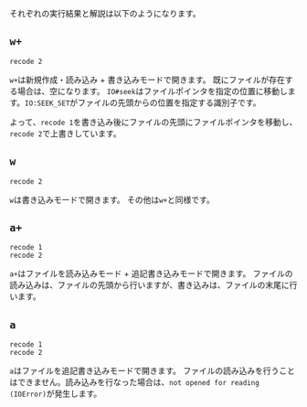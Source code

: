 それぞれの実行結果と解説は以下のようになります。

## `w+`

```
recode 2
```

`w+`は新規作成・読み込み + 書き込みモードで開きます。
既にファイルが存在する場合は、空になります。
`IO#seek`はファイルポインタを指定の位置に移動します。`IO:SEEK_SET`がファイルの先頭からの位置を指定する識別子です。

よって、`recode 1`を書き込み後にファイルの先頭にファイルポインタを移動し、`recode 2`で上書きしています。

## `w`

```
recode 2
```

`w`は書き込みモードで開きます。
その他は`w+`と同様です。

## `a+`

```
recode 1
recode 2
```

`a+`はファイルを読み込みモード + 追記書き込みモードで開きます。
ファイルの読み込みは、ファイルの先頭から行いますが、書き込みは、ファイルの末尾に行います。

## `a`

```
recode 1
recode 2
```

`a`はファイルを追記書き込みモードで開きます。
ファイルの読み込みを行うことはできません。読み込みを行なった場合は、`not opened for reading (IOError)`が発生します。
